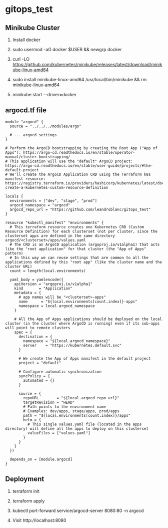 # gitops_test

## Minikube Cluster

1. Install docker

1. sudo usermod -aG docker $USER && newgrp docker

1. curl -LO https://github.com/kubernetes/minikube/releases/latest/download/minikube-linux-amd64

1. sudo install minikube-linux-amd64 /usr/local/bin/minikube && rm minikube-linux-amd64

1. minikube start --driver=docker

## argocd.tf file

```
module "argocd" {
  source = "../../../modules/argo"

  # ... argocd settings
}

# Perform the ArgoCD bootstrapping by creating the Root App ("App of Apps"): https://argo-cd.readthedocs.io/en/stable/operator-manual/cluster-bootstrapping/
# This application will use the "default" ArgoCD project: https://argo-cd.readthedocs.io/en/stable/user-guide/projects/#the-default-project
# We'll create the ArgoCD Application CRD using the Terraform k8s manifest resource: https://registry.terraform.io/providers/hashicorp/kubernetes/latest/docs/resources/manifest#example-create-a-kubernetes-custom-resource-definition

locals {
  environments = ["dev", "stage", "prod"]
  argocd_namespace = "argocd"
  argocd_repo_url = "https://github.com/leandroblanc/gitops_test"
}

resource "kubectl_manifest" "environments" {
  # This terraform resource creates one Kubernetes CRD (Custom Resource Definition) for each clusterset (not per cluster, since the clusterset apps are defined in the same directory argocd/<clusterset>/apps/values.yaml
  # The CRD is an ArgoCD application (argoproj.io/v1alpha1) that acts like the "root application" for that cluster (the "App of Apps" pattern)
  # In this way we can reuse settings that are common to all the applications defined by this "root app" (like the cluster name and the cluster URL)
  count = length(local.environments)

  yaml_body = yamlencode({
    apiVersion = "argoproj.io/v1alpha1"
    kind       = "Application"
    metadata = {
      # app names will be "<clusterset>-apps"
      name      = "${local.environments[count.index]}-apps"
      namespace = local.argocd_namespace
    }

    # All the App of Apps applications should be deployed on the local cluster (in the cluster where ArgoCD is running) even if its sub-apps will point to remote clusters
    spec = {
      destination = {
        namespace = "${local.argocd_namespace}"
        server    = "https://kubernetes.default.svc"
      }

      # We create the App of Apps manifest in the default project
      project = "default"

      # Configure automatic synchronization
      syncPolicy = {
        automated = {}
      }

      source = {
        repoURL        = "${local.argocd_repo_url}"
        targetRevision = "HEAD"
        # Path points to the environment name
        # Examples: dev/apps, stage/apps, prod/apps
        path = "${local.environments[count.index]}/apps"
        helm = {
          # This single values.yaml file (located in the apps directory) will define all the apps to deploy on this clusterset
          valueFiles = ["values.yaml"]
        }
      }
    }
  })

  depends_on = [module.argocd]
}
```

## Deployment

1. terraform init

1. terraform apply

1. kubectl port-forward service/argocd-server 8080:80 -n argocd

1. Visit http://localhost:8080

